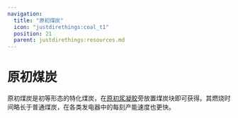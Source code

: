 ```yaml
---
navigation:
  title: "原初煤炭"
  icon: "justdirethings:coal_t1"
  position: 21
  parent: justdirethings:resources.md
---
```


# 原初煤炭

原初煤炭是初等形态的特化煤炭，在[原初浆凝胶](./goo_tier1.md)旁放置煤炭块即可获得。其燃烧时间略长于普通煤炭，在各类发电器中的每刻产能速度也更快。

